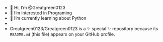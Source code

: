 - 👋 Hi, I’m @Greatgreen0123
- 👀 I’m interested in Programing
- 🌱 I’m currently learning about Python
-
- Greatgreen0123/Greatgreen0123 is a ✨ special ✨ repository because its `README.md` (this file) appears on your GitHub profile.
